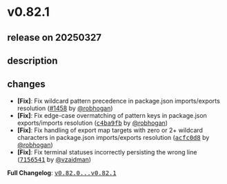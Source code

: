 # v0.82.1

## release on 20250327
## description
## changes
* <strong>[Fix]</strong>: Fix wildcard pattern precedence in package.json imports/exports resolution (<a class="issue-link js-issue-link" data-error-text="Failed to load title" data-id="2907361728" data-permission-text="Title is private" data-url="https://github.com/facebook/metro/issues/1458" data-hovercard-type="pull_request" data-hovercard-url="/facebook/metro/pull/1458/hovercard" href="https://github.com/facebook/metro/pull/1458">#1458</a> by <a class="user-mention notranslate" data-hovercard-type="user" data-hovercard-url="/users/robhogan/hovercard" data-octo-click="hovercard-link-click" data-octo-dimensions="link_type:self" href="https://github.com/robhogan">@robhogan</a>)
* <strong>[Fix]</strong>: Fix edge-case overmatching of pattern keys in package.json exports/imports resolution (<a class="commit-link" data-hovercard-type="commit" data-hovercard-url="https://github.com/facebook/metro/commit/c4ba9fb1fe9f2945ecfd0160cdfa7d536a8f08ac/hovercard" href="https://github.com/facebook/metro/commit/c4ba9fb1fe9f2945ecfd0160cdfa7d536a8f08ac"><tt>c4ba9fb</tt></a> by <a class="user-mention notranslate" data-hovercard-type="user" data-hovercard-url="/users/robhogan/hovercard" data-octo-click="hovercard-link-click" data-octo-dimensions="link_type:self" href="https://github.com/robhogan">@robhogan</a>)
* <strong>[Fix]</strong>: Fix handling of export map targets with zero or 2+ wildcard characters in package.json imports/exports resolution (<a class="commit-link" data-hovercard-type="commit" data-hovercard-url="https://github.com/facebook/metro/commit/acfc0d8e57ebe2b24ab256b44c99151b76e2c9d2/hovercard" href="https://github.com/facebook/metro/commit/acfc0d8e57ebe2b24ab256b44c99151b76e2c9d2"><tt>acfc0d8</tt></a> by <a class="user-mention notranslate" data-hovercard-type="user" data-hovercard-url="/users/robhogan/hovercard" data-octo-click="hovercard-link-click" data-octo-dimensions="link_type:self" href="https://github.com/robhogan">@robhogan</a>)
* <strong>[Fix]</strong>: Fix terminal statuses incorrectly persisting the wrong line (<a class="commit-link" data-hovercard-type="commit" data-hovercard-url="https://github.com/facebook/metro/commit/71565413f12addcf7130e6e0f8310d2a8c423e58/hovercard" href="https://github.com/facebook/metro/commit/71565413f12addcf7130e6e0f8310d2a8c423e58"><tt>7156541</tt></a> by <a class="user-mention notranslate" data-hovercard-type="user" data-hovercard-url="/users/vzaidman/hovercard" data-octo-click="hovercard-link-click" data-octo-dimensions="link_type:self" href="https://github.com/vzaidman">@vzaidman</a>)

<strong>Full Changelog</strong>: <a class="commit-link" href="https://github.com/facebook/metro/compare/v0.82.0...v0.82.1"><tt>v0.82.0...v0.82.1</tt></a>

